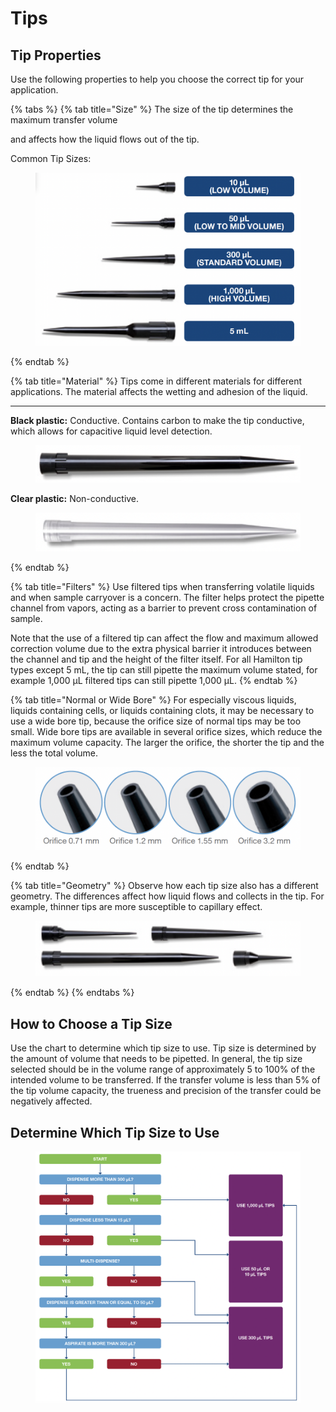# Tips

## Tip Properties

Use the following properties to help you choose the correct tip for your application.

{% tabs %}
{% tab title="Size" %}
The size of the tip determines the maximum transfer volume

and affects how the liquid flows out of the tip.

Common Tip Sizes:

<figure><img src="../.gitbook/assets/image (14) (1) (1) (1) (1) (1).png" alt="" width="563"><figcaption></figcaption></figure>
{% endtab %}

{% tab title="Material" %}
Tips come in different materials for different applications. The material affects the wetting and adhesion of the liquid.

***

**Black plastic:** Conductive. Contains carbon to make the tip conductive, which allows for capacitive liquid level detection.

<figure><img src="../.gitbook/assets/image (17) (1) (1) (1) (1) (1).png" alt="" width="479"><figcaption></figcaption></figure>

**Clear plastic:** Non-conductive.

<figure><img src="../.gitbook/assets/image (18) (1) (1) (1) (1) (1).png" alt="" width="482"><figcaption></figcaption></figure>
{% endtab %}

{% tab title="Filters" %}
Use filtered tips when transferring volatile liquids and when sample carryover is a concern. The filter helps protect the pipette channel from vapors, acting as a barrier to prevent cross contamination of sample.&#x20;

Note that the use of a filtered tip can affect the flow and maximum allowed correction volume due to the extra physical barrier it introduces between the channel and tip and the height of the filter itself. For all Hamilton tip types except 5 mL, the tip can still pipette the maximum volume stated, for example 1,000 μL filtered tips can still pipette 1,000 μL.
{% endtab %}

{% tab title="Normal or Wide Bore" %}
For especially viscous liquids, liquids containing cells, or liquids containing clots, it may be necessary to use a wide bore tip, because the orifice size of normal tips may be too small. Wide bore tips are available in several orifice sizes, which reduce the maximum volume capacity. The larger the orifice, the shorter the tip and the less the total volume.

<figure><img src="../.gitbook/assets/image (20) (1) (1) (1) (1) (1).png" alt=""><figcaption></figcaption></figure>
{% endtab %}

{% tab title="Geometry" %}
Observe how each tip size also has a different geometry. The differences affect how liquid flows and collects in the tip. For example, thinner tips are more susceptible to capillary effect.

<figure><img src="../.gitbook/assets/image (21) (1) (1) (1) (1).png" alt=""><figcaption></figcaption></figure>
{% endtab %}
{% endtabs %}

## How to Choose a Tip Size

Use the chart to determine which tip size to use. Tip size is determined by the amount of volume that needs to be pipetted. In general, the tip size selected should be in the volume range of approximately 5 to 100% of the intended volume to be transferred. If the transfer volume is less than 5% of the tip volume capacity, the trueness and precision of the transfer could be negatively affected.



## Determine Which Tip Size to Use

<figure><img src="../.gitbook/assets/image (22) (1) (1) (1).png" alt=""><figcaption></figcaption></figure>

